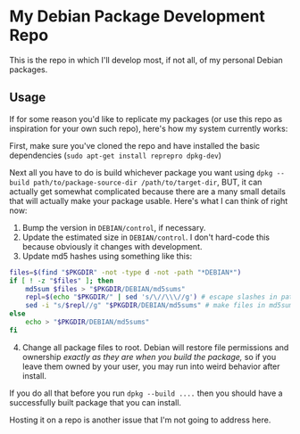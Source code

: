 My Debian Package Development Repo
===============================================================================

This is the repo in which I'll develop most, if not all, of my personal Debian packages.

## Usage

If for some reason you'd like to replicate my packages (or use this repo as inspiration for your own such repo), here's how my system currently works:

First, make sure you've cloned the repo and have installed the basic dependencies (`sudo apt-get install reprepro dpkg-dev`)

Next all you have to do is build whichever package you want using `dpkg --build path/to/package-source-dir /path/to/target-dir`, BUT, it can actually get somewhat complicated because there are a many small details that will actually make your package usable. Here's what I can think of right now:

1. Bump the version in `DEBIAN/control`, if necessary.
2. Update the estimated size in `DEBIAN/control`. I don't hard-code this because obviously it changes with development.
3. Update md5 hashes using something like this:
```sh
files=$(find "$PKGDIR" -not -type d -not -path "*DEBIAN*")
if [ ! -z "$files" ]; then
    md5sum $files > "$PKGDIR/DEBIAN/md5sums"
    repl=$(echo "$PKGDIR/" | sed 's/\//\\\//g') # escape slashes in pathnam
    sed -i "s/$repl//g" "$PKGDIR/DEBIAN/md5sums" # make files in md5sums relative to package root
else
    echo > "$PKGDIR/DEBIAN/md5sums"
fi
```
4. Change all package files to root. Debian will restore file permissions and ownership _exactly as they are when you build the package,_ so if you leave them owned by your user, you may run into weird behavior after install.

If you do all that before you run `dpkg --build ....` then you should have a successfully built package that you can install.

Hosting it on a repo is another issue that I'm not going to address here.
